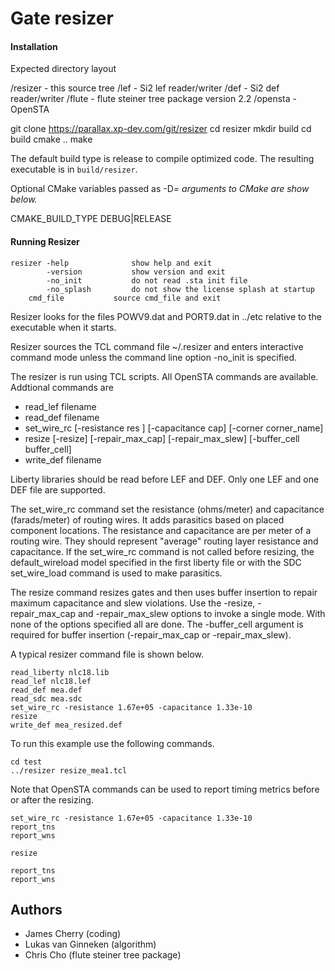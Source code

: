 # Gate resizer

#### Installation

Expected directory layout

/resizer - this source tree
/lef - Si2 lef reader/writer
/def - Si2 def reader/writer
/flute - flute steiner tree package version 2.2
/opensta - OpenSTA

git clone https://parallax.xp-dev.com/git/resizer
cd resizer
mkdir build
cd build
cmake ..
make

The default build type is release to compile optimized code.
The resulting executable is in `build/resizer`.

Optional CMake variables passed as -D<var>=<value> arguments to CMake are show below.

CMAKE_BUILD_TYPE DEBUG|RELEASE

#### Running Resizer

```
resizer -help              show help and exit
        -version           show version and exit
        -no_init           do not read .sta init file
        -no_splash         do not show the license splash at startup
	cmd_file           source cmd_file and exit
```

Resizer looks for the files POWV9.dat and PORT9.dat in ../etc relative
to the executable when it starts.

Resizer sources the TCL command file ~/.resizer and enters interactive
command mode unless the command line option -no_init is specified.

The resizer is run using TCL scripts. All OpenSTA commands are available.
Addtional commands are

* read_lef filename
* read_def filename
* set_wire_rc [-resistance res ] [-capacitance cap] [-corner corner_name]
* resize [-resize]
	 [-repair_max_cap]
	 [-repair_max_slew]
	 [-buffer_cell buffer_cell]
* write_def filename

Liberty libraries should be read before LEF and DEF.  Only one LEF and
one DEF file are supported.  

The set_wire_rc command set the resistance (ohms/meter) and
capacitance (farads/meter) of routing wires. It adds parasitics based
on placed component locations.  The resistance and capacitance are per
meter of a routing wire. They should represent "average" routing layer
resistance and capacitance.  If the set_wire_rc command is not called
before resizing, the default_wireload model specified in the first
liberty file or with the SDC set_wire_load command is used to make
parasitics.

The resize command resizes gates and then uses buffer insertion to
repair maximum capacitance and slew violations. Use the 
-resize, -repair_max_cap and -repair_max_slew options to invoke
a single mode. With none of the options specified all are done.
The -buffer_cell argument is required for buffer insertion 
(-repair_max_cap or -repair_max_slew).

A typical resizer command file is shown below.

```
read_liberty nlc18.lib
read_lef nlc18.lef
read_def mea.def
read_sdc mea.sdc
set_wire_rc -resistance 1.67e+05 -capacitance 1.33e-10
resize
write_def mea_resized.def
```
To run this example use the following commands.

```
cd test
../resizer resize_mea1.tcl
```

Note that OpenSTA commands can be used to report timing metrics before or after
the resizing.

```
set_wire_rc -resistance 1.67e+05 -capacitance 1.33e-10
report_tns
report_wns

resize

report_tns
report_wns
```

## Authors

* James Cherry (coding)
* Lukas van Ginneken (algorithm)
* Chris Cho (flute steiner tree package)
